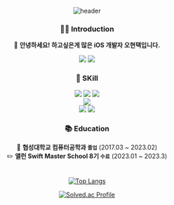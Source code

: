 <div align="center">
  
![header](https://capsule-render.vercel.app/api?type=Waving&color=75BDE0&height=250&section=header&text=Welcome!&desc=to%20🧑🏻‍💻%20Hyuntaek's%20Profile&fontSize=50%&fontColor=ffffff )

  
### 👨‍💻 Introduction
  👋 **안녕하세요! 하고싶은게 많은 iOS 개발자 오현택입니다.**
<p>
  <a href="https://developer-taeke.tistory.com/" target="_blank"><img src="https://img.shields.io/badge/-Tech Blog-black?logo=Tistory&logoColor=white?style=flat"/></a>
  <a href="mailto:htoh55@gmail.com" target="_blank"><img src="https://img.shields.io/badge/Gmail-EA4335?style=flat-square&logo=Gmail&logoColor=white"/></a>
</p>

### 📌 SKill

<img src="https://img.shields.io/badge/-iOS-%23000000?logo=Apple&logoColor=white"/>
<img src="https://img.shields.io/badge/Swift-%23F05138?logo=swift&logoColor=white"/>
<img src="https://img.shields.io/badge/UIkit-%232396F3?logo=UIkit&logoColor=white"/>
<br>
<img src="https://img.shields.io/badge/Firebase-%23FFCA28?logo=Firebase&logoColor=white"/>
<br>
<img src="https://img.shields.io/badge/Figma-%23F24E1E?logo=figma&logoColor=white"/>
<img src="https://img.shields.io/badge/Git-%23F05032?logo=Git&logoColor=white"/>

### 📚 Education

🏫 **협성대학교 컴퓨터공학과 `졸업`** (2017.03 ~ 2023.02)<br/>
✏️ **앨런 Swift Master School 8기 `수료`** (2023.01 ~ 2023.3)<br/>
  ㅤ
  
[![Top Langs](https://github-readme-stats.vercel.app/api/top-langs/?username=HyunTaekO&layout=compact)](https://github.com/HyunTaekO/github-readme-stats)

[![Solved.ac Profile](http://mazassumnida.wtf/api/v2/generate_badge?boj=hyunt55)](https://solved.ac/hyunt55/)




</div>
<!--
**HyunTaekO/HyunTaekO** is a ✨ _special_ ✨ repository because its `README.md` (this file) appears on your GitHub profile.
![Anurag's GitHub stats](https://github-readme-stats.vercel.app/api?username=HyunTaekO&show_icons=true&theme=tokyonight)
Here are some ideas to get you started:

- 🔭 I’m currently working on ...
- 🌱 I’m currently learning ...
- 👯 I’m looking to collaborate on ...
- 🤔 I’m looking for help with ...
- 💬 Ask me about ...
- 📫 How to reach me: ...
- 😄 Pronouns: ...
- ⚡ Fun fact: ...
-->
